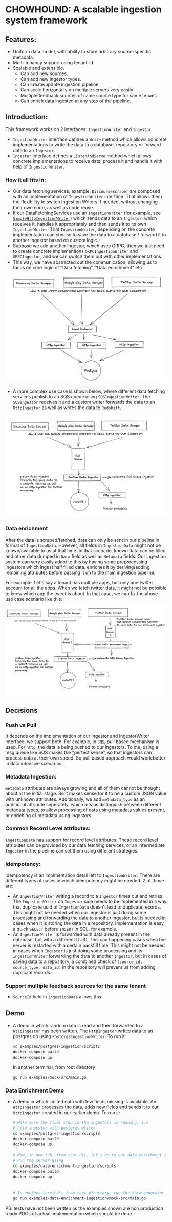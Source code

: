 # CHOWHOUND: A scalable ingestion system framework

## Features:
- Uniform data model, with ability to store arbitrary source-specific metadata.
- Multi-tenancy support using tenant-id.
- Scalable and extensible.
    - Can add new sources.
    - Can add new ingestor types.
    - Can create/update ingestion pipeline.
    - Can scale horizontally on multiple servers very easily.
    - Multiple feedback sources of same source type for same tenant.
    - Can enrich data ingested at any step of the pipeline.

## Introduction:
This framework works on 2 interfaces: `IngestionWriter` and `Ingestor`. 
- `IngestionWriter` interface defines a `Write` method which allows concrete implementations to write the data to a database, repository or forward data to an `Ingestor`. 
- `Ingestor` interface defines a `ListenAndServe` method which allows concrete implementations to receive data, process it and handle it with help of `IngestionWriter`.

### How it all fits in:
- Our data fetching services, example: `DiscourseScraper` are composed with an implementation of `IngestionWriter` interface. That allows them the flexibility to switch Ingestion Writers if needed, without changing their own code, as well as code reuse.
- If our DataFetchingServices use an `IngestionWriter` (for example, see [`SimpleHttpIngestionWriter`](./pkg/ingestion/simple-http-ingestion.go)) which sends data to an `Ingestor`, which receives it, handles it appropriately and then sends it to its own `IngestionWriter`. That `IngestionWriter`, depending on the concrete implementation can choose to save the data to a database / forward it to another ingestor based on custom logic.
- Suppose we add another Ingestor, which uses GRPC, then we just need to create concrete implementions `GRPCIngestionWriter` and `GRPCIngestor`, and we can switch them out with other implementations.
- This way, we have abstracted out the communication, allowing us to focus on core logic of "Data fetching", "Data enrichment" etc.

![basic-example](./images/basic-http-ingestion.png)

- A more complex use case is shown below, where different data fetching services publish to an SQS queue using `SQSIngestionWriter`. The `SQSIngestor` receives it and a custom writer forwards the data to an `HttpIngestor` as well as writes the data to `Redshift`.

![complex-usecase](./images/complex-usecase.png)


### Data enrichment
After the data is scraped/fetched, data can only be sent in our pipeline in format of `IngestionData`. However,  all fields in `IngestionData` might not
be known/available to us at that time. In that scenario, known data can be filled and other data dumped in `Data` field as well as `Metadata` fields.
Our ingestion system can very easily adapt to this by having some preprocessing ingestors which ingest half filled data, enriches it by deriving/adding remaining attributes before passing it on to the main ingestion pipeline.

For example: Let's say a tenant has multiple apps, but only one twitter account for all the apps. When we fetch twitter data, it might not be possible to know which app the tweet is about. In that case, we can fix the above use case scenario like this:

![complex-usecase-2](./images/complex-usecase-2.png)


## Decisions

### Push vs Pull
It depends on the implementation of our Ingestor and IngestorWriter Interface, we support both. For example, in `SQS`, pull based mechanism is used.
For `http`, the data is being pushed to our ingestors. To me, using a msg queue like SQS makes the "perfect sense", so that ingestors can process data at their own speed. So pull based approach would work better in data intensive scenarios.

### Metadata Ingestion:
`metadata` attributes are always growing and all of them cannot be thought about at the initial stage. So it makes sense for it to be a custom JSON value with unknown attributes. Additionally, we add `metadata_type` as an additional attribute seperately, which lets us distinguish between different metadata types, to allow processing of data using metadata values present, or enriching of metadata using ingestors.

### Common Record Level attributes:
`IngestionData` has support for record level attributes. These record level attributes can be provided by our data fetching services, or an intermediate `Ingestor` in the pipeline can set them using different strategies.

### Idempotency:
Idempotency is an implmentation detail left to `IngestionWriter`. There are different types of cases in which idempotency might be needed. 2 of those are:
- An `IngestionWriter` writing a record to a `Ingestor` times out and retries. The `IngestionWriter` on `Ingestor` side needs to be implemented in a way that duplicate uuid of `IngestionData` doesn't lead to duplicate records. This might not be needed when our ingestor is just doing some processing and forwarding the data to another ingestor, but is needed in cases when it is storing the data in a repository. Implementation is easy, a quick `SELECT` before `INSERT` in SQL, for example.
- An `IngestionWriter` is forwarded with data already present in the database, but with a different UUID. This can happening cases when the server is restarted with a certain backfill time. This might not be needed in cases when `Ingestor` is just doing some processing and its `IngestionWriter` forwarding the data to another `Ingestor`, but in cases of saving data to a repository, a combined check of `(source_id, source_type, data_id)` in the repository will prevent us from adding duplicate records.

### Support multiple feedback sources for the same tenant
- `SourceId` field in `IngestionData` allows this


## Demo
- A demo in which random data is read and then forwarded to a `HttpIngestor` has been written. The `HttpIngestor` writes data to an postgres db using `PostgresIngestionWriter`. To run it:

    ```sh
    cd examples/postgres-ingestion/scripts
    docker-compose build
    docker-compose up
    ```

    In another terminal, from root directory
    ```sh
    go run examples/mock-src/main.go
    ```

### Data Enrichment Demo
- A demo in which limited data with few fields missing is available. An `HttpIngestor` processes the data, adds new fields and sends it to our `HttpIngestor` created in our earlier demo. To run it:

    ```sh
    # Make sure the final step in the ingestors is running, i.e
    # http ingestor with postgres writer
    cd examples/postgres-ingestion/scripts
    docker-compose build
    docker-compose up

    # Now, in new tab, from root dir, let's go to our data enrichment ingestion example.
    # Run the server using
    cd examples/data-enrichment-ingestion/scripts
    docker-compose build
    docker-compose up


    # In another terminal, from root directory, run the data generator
    go run examples/data-enrichment-ingestion/mock-src/main.go
    ```

PS: tests have not been written as the examples shown are non production ready POCs of actual implementation which should be done.

